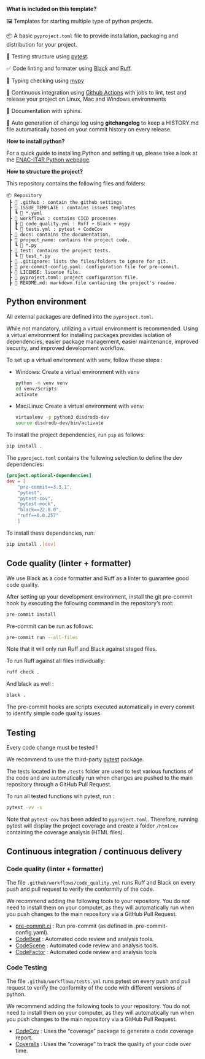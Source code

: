 **What is included on this template?**

🖼️ Templates for starting multiple type of python projects.

📦 A basic `pyproject.toml` file to provide installation, packaging and distribution for your project.

🧪 Testing structure using [pytest](https://docs.pytest.org/en/latest/).

✅ Code linting and formater using [Black](https://github.com/psf/black) and [Ruff](https://github.com/charliermarsh/ruff).

🤝 Typing checking using [mypy](https://mypy.readthedocs.io/en/stable/)

🔄 Continuous integration using [Github Actions](https://github.com/rochacbruno/python-project-template/blob/main/.github/workflows) with jobs to lint, test and release your project on Linux, Mac and Windows environments

📃 Documentation with sphinx.

💬 Auto generation of change log using **gitchangelog** to keep a HISTORY.md file automatically based on your commit history on every release.




**How to install python?**

For a quick guide to installing Python and setting it up, please take a look at the [ENAC-IT4R Python webpage](https://www.notion.so/Python-quick-setup-55d1e813f24d4a37a57e14c71c641a0e).


**How to structure the project?**

This repository contains the following files and folders:

```
📦 Repository
 ┣ 📁 .github : contain the github settings
 ┣ 📁 ISSUE_TEMPLATE : contains issues templates
 ┃ ┗ 📜 *.yaml
 ┣ 📁 workflows : contains CICD processes
 ┃ ┣ 📜 code_quality.yml : Ruff + Black + mypy
 ┃ ┗ 📜 tests.yml : pytest + CodeCov
 ┣ 📁 docs: contains the documentation.
 ┣ 📁 project_name: contains the project code.
 ┃ ┗ 📜 *.py
 ┣ 📁 test: contains the project tests.
 ┃ ┗ 📜 test_*.py
 ┣ 📜 .gitignore: lists the files/folders to ignore for git.
 ┣ 📜 pre-commit-config.yaml: configuration file for pre-commit.
 ┣ 📜 LICENSE: license file.
 ┣ 📜 pyproject.toml: project configuration file.
 ┣ 📜 README.md: markdown file containing the project's readme.
 ```


## Python environment

All external packages are defined into the `pyproject.toml`.

While not mandatory, utilizing a virtual environment is recommended. Using a virtual environment for installing packages provides isolation of dependencies, easier package management, easier maintenance, improved security, and improved development
workflow.

To set up a virtual environment with venv, follow these steps :

- Windows: Create a virtual environment with venv

    ```bash
    python -m venv venv
    cd venv/Scripts
    activate
    ```

- Mac/Linux: Create a virtual environment with venv:

    ```bash
    virtualenv -p python3 disdrodb-dev
    source disdrodb-dev/bin/activate
    ```


To install the project dependencies, run `pip` as follows:

```bash
pip install .
```

The `pyproject.toml` contains the following selection to define the dev dependencies:

```toml
[project.optional-dependencies]
dev = [
	"pre-commit==3.3.1",
	"pytest",
	"pytest-cov",
	"pytest-mock",
	"black==22.8.0",
	"ruff==0.0.257"
	]
```

To install these dependencies, run:

```bash
pip install .[dev]
```

## Code quality (linter + formatter)

We use Black as a code formatter and Ruff as a linter to guarantee good code quality.

After setting up your development environment, install the git pre-commit hook by executing the following command in the repository’s root:

```bash
pre-commit install
```

Pre-commit can be run as follows:

```bash
pre-commit run --all-files
```

Note that it will only run Ruff and Black against staged files.

To run Ruff against all files individually:

```bash
ruff check .
```

And black as well :

```bash
black .
```

The pre-commit hooks are scripts executed automatically in every commit to identify simple code quality issues.

## Testing

Every code change must be tested !

We recommend to use the third-party [pytest](https://docs.pytest.org/) package.

The tests located in the `/tests`  folder are used to test various functions of the code and are
automatically run when changes are pushed to the main repository through a GitHub Pull Request.

To run all tested functions wih pytest, run :

```bash
pytest -vv -s
```

Note that `pytest-cov` has been added to `pyproject.toml`. Therefore, running pytest will display the project coverage and create a folder `/htmlcov` containing the coverage analysis (HTML files).


## Continuous integration / continuous delivery

### Code quality (linter + formatter)

The file `.github/workflows/code_quality.yml` runs Ruff and Black on every push and pull request to verify the conformity of the code.

We recommend adding the following tools to your repository. You do not need to install them on your computer, as they will automatically run when you push changes to the main repository via a GitHub Pull Request.

- [pre-commit.ci](http://pre-commit.ci) : Run pre-commit (as defined in .pre-commit-config.yaml).
- [CodeBeat](https://codebeat.co/) : Automated code review and analysis tools.
- [CodeScene](https://codescene.com/) : Automated code review and analysis tools.
- [CodeFactor](https://www.codefactor.io/) : Automated code review and analysis tools

### Code Testing

The file `.github/workflows/tests.yml` runs pytest on every push and pull request to verify the conformity of the code with different versions of python.

We recommend adding the following tools to your repository. You do not need to install them on your computer, as they will automatically run when you push changes to the main repository via a GitHub Pull Request.

- [CodeCov](https://about.codecov.io/) : Uses the “coverage” package to generate a code coverage report.
- [Coveralls](https://coveralls.io/) : Uses the “coverage” to track the quality of your code over time.
